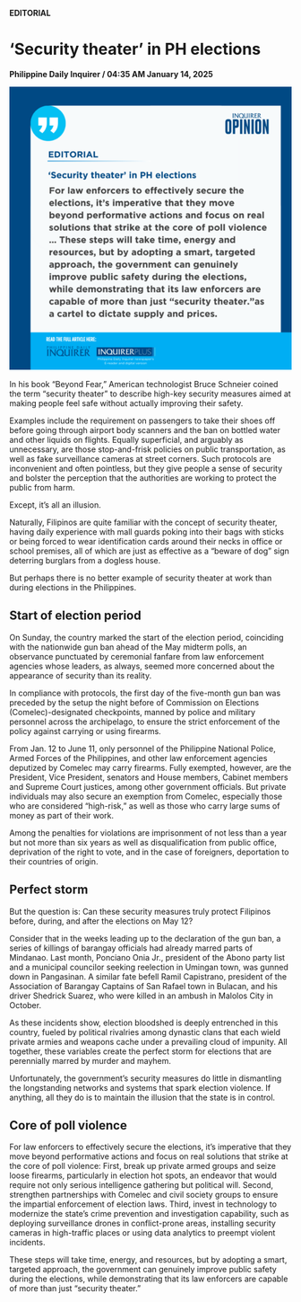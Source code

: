 **EDITORIAL**

# ‘Security theater’ in PH elections

****Philippine Daily Inquirer / 04:35 AM January 14, 2025****

![Image](https://raw.githubusercontent.com/github-jl14/scrapy_api/refs/heads/main/images/editorial01142025.png)

In his book “Beyond Fear,” American technologist Bruce Schneier coined the term “security theater” to describe high-key security measures aimed at making people feel safe without actually improving their safety.

Examples include the requirement on passengers to take their shoes off before going through airport body scanners and the ban on bottled water and other liquids on flights. Equally superficial, and arguably as unnecessary, are those stop-and-frisk policies on public transportation, as well as fake surveillance cameras at street corners. Such protocols are inconvenient and often pointless, but they give people a sense of security and bolster the perception that the authorities are working to protect the public from harm.

Except, it’s all an illusion.

Naturally, Filipinos are quite familiar with the concept of security theater, having daily experience with mall guards poking into their bags with sticks or being forced to wear identification cards around their necks in office or school premises, all of which are just as effective as a “beware of dog” sign deterring burglars from a dogless house.

But perhaps there is no better example of security theater at work than during elections in the Philippines.

## Start of election period

On Sunday, the country marked the start of the election period, coinciding with the nationwide gun ban ahead of the May midterm polls, an observance punctuated by ceremonial fanfare from law enforcement agencies whose leaders, as always, seemed more concerned about the appearance of security than its reality.

In compliance with protocols, the first day of the five-month gun ban was preceded by the setup the night before of Commission on Elections (Comelec)-designated checkpoints, manned by police and military personnel across the archipelago, to ensure the strict enforcement of the policy against carrying or using firearms.

From Jan. 12 to June 11, only personnel of the Philippine National Police, Armed Forces of the Philippines, and other law enforcement agencies deputized by Comelec may carry firearms. Fully exempted, however, are the President, Vice President, senators and House members, Cabinet members and Supreme Court justices, among other government officials. But private individuals may also secure an exemption from Comelec, especially those who are considered “high-risk,” as well as those who carry large sums of money as part of their work.

Among the penalties for violations are imprisonment of not less than a year but not more than six years as well as disqualification from public office, deprivation of the right to vote, and in the case of foreigners, deportation to their countries of origin.

## Perfect storm

But the question is: Can these security measures truly protect Filipinos before, during, and after the elections on May 12?

Consider that in the weeks leading up to the declaration of the gun ban, a series of killings of barangay officials had already marred parts of Mindanao. Last month, Ponciano Onia Jr., president of the Abono party list and a municipal councilor seeking reelection in Umingan town, was gunned down in Pangasinan. A similar fate befell Ramil Capistrano, president of the Association of Barangay Captains of San Rafael town in Bulacan, and his driver Shedrick Suarez, who were killed in an ambush in Malolos City in October.

As these incidents show, election bloodshed is deeply entrenched in this country, fueled by political rivalries among dynastic clans that each wield private armies and weapons cache under a prevailing cloud of impunity. All together, these variables create the perfect storm for elections that are perennially marred by murder and mayhem.

Unfortunately, the government’s security measures do little in dismantling the longstanding networks and systems that spark election violence. If anything, all they do is to maintain the illusion that the state is in control.

## Core of poll violence

For law enforcers to effectively secure the elections, it’s imperative that they move beyond performative actions and focus on real solutions that strike at the core of poll violence: First, break up private armed groups and seize loose firearms, particularly in election hot spots, an endeavor that would require not only serious intelligence gathering but political will. Second, strengthen partnerships with Comelec and civil society groups to ensure the impartial enforcement of election laws. Third, invest in technology to modernize the state’s crime prevention and investigation capability, such as deploying surveillance drones in conflict-prone areas, installing security cameras in high-traffic places or using data analytics to preempt violent incidents.

These steps will take time, energy, and resources, but by adopting a smart, targeted approach, the government can genuinely improve public safety during the elections, while demonstrating that its law enforcers are capable of more than just “security theater.”